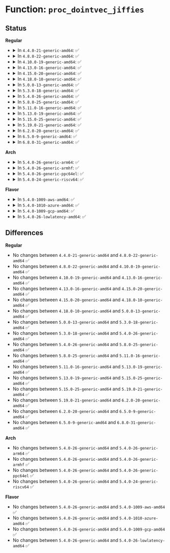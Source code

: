 # Function: <code>proc_dointvec_jiffies</code>

## Status
<b>Regular</b>
<ul>
<li>
<details>
<summary>In <code>4.4.0-21-generic-amd64</code>: ✅</summary>

```c
int proc_dointvec_jiffies(struct ctl_table * table, int write, void * buffer, size_t * lenp, loff_t * ppos)
```

```json
{
  "name": "proc_dointvec_jiffies",
  "collision_type": "Unique Global",
  "inline_type": "No",
  "funcs": [
    {
      "addr": 18446744071579405904,
      "name": "proc_dointvec_jiffies",
      "external": true,
      "loc": "kernel/sysctl.c:2571",
      "file": "kernel/sysctl.c",
      "inline": "seen, unknown",
      "caller_inline": [],
      "caller_func": [
        "net/core/neighbour.c:neigh_proc_base_reachable_time"
      ]
    }
  ],
  "symbols": [
    {
      "addr": 18446744071579405904,
      "name": "proc_dointvec_jiffies",
      "section": ".text",
      "bind": "STB_GLOBAL",
      "size": 58
    }
  ]
}
```
</details>
</li>
<li>
<details>
<summary>In <code>4.8.0-22-generic-amd64</code>: ✅</summary>

```c
int proc_dointvec_jiffies(struct ctl_table * table, int write, void * buffer, size_t * lenp, loff_t * ppos)
```

```json
{
  "name": "proc_dointvec_jiffies",
  "collision_type": "Unique Global",
  "inline_type": "No",
  "funcs": [
    {
      "addr": 18446744071579416784,
      "name": "proc_dointvec_jiffies",
      "external": true,
      "loc": "kernel/sysctl.c:2709",
      "file": "kernel/sysctl.c",
      "inline": "seen, unknown",
      "caller_inline": [],
      "caller_func": [
        "net/core/neighbour.c:neigh_proc_base_reachable_time"
      ]
    }
  ],
  "symbols": [
    {
      "addr": 18446744071579416784,
      "name": "proc_dointvec_jiffies",
      "section": ".text",
      "bind": "STB_GLOBAL",
      "size": 58
    }
  ]
}
```
</details>
</li>
<li>
<details>
<summary>In <code>4.10.0-19-generic-amd64</code>: ✅</summary>

```c
int proc_dointvec_jiffies(struct ctl_table * table, int write, void * buffer, size_t * lenp, loff_t * ppos)
```

```json
{
  "name": "proc_dointvec_jiffies",
  "collision_type": "Unique Global",
  "inline_type": "No",
  "funcs": [
    {
      "addr": 18446744071579437088,
      "name": "proc_dointvec_jiffies",
      "external": true,
      "loc": "kernel/sysctl.c:2697",
      "file": "kernel/sysctl.c",
      "inline": "seen, unknown",
      "caller_inline": [],
      "caller_func": [
        "net/core/neighbour.c:neigh_proc_base_reachable_time"
      ]
    }
  ],
  "symbols": [
    {
      "addr": 18446744071579437088,
      "name": "proc_dointvec_jiffies",
      "section": ".text",
      "bind": "STB_GLOBAL",
      "size": 58
    }
  ]
}
```
</details>
</li>
<li>
<details>
<summary>In <code>4.13.0-16-generic-amd64</code>: ✅</summary>

```c
int proc_dointvec_jiffies(struct ctl_table * table, int write, void * buffer, size_t * lenp, loff_t * ppos)
```

```json
{
  "name": "proc_dointvec_jiffies",
  "collision_type": "Unique Global",
  "inline_type": "No",
  "funcs": [
    {
      "addr": 18446744071579426672,
      "name": "proc_dointvec_jiffies",
      "external": true,
      "loc": "kernel/sysctl.c:2904",
      "file": "kernel/sysctl.c",
      "inline": "seen, unknown",
      "caller_inline": [],
      "caller_func": [
        "net/core/neighbour.c:neigh_proc_base_reachable_time"
      ]
    }
  ],
  "symbols": [
    {
      "addr": 18446744071579426672,
      "name": "proc_dointvec_jiffies",
      "section": ".text",
      "bind": "STB_GLOBAL",
      "size": 44
    }
  ]
}
```
</details>
</li>
<li>
<details>
<summary>In <code>4.15.0-20-generic-amd64</code>: ✅</summary>

```c
int proc_dointvec_jiffies(struct ctl_table * table, int write, void * buffer, size_t * lenp, loff_t * ppos)
```

```json
{
  "name": "proc_dointvec_jiffies",
  "collision_type": "Unique Global",
  "inline_type": "No",
  "funcs": [
    {
      "addr": 18446744071579453680,
      "name": "proc_dointvec_jiffies",
      "external": true,
      "loc": "kernel/sysctl.c:2937",
      "file": "kernel/sysctl.c",
      "inline": "seen, unknown",
      "caller_inline": [],
      "caller_func": [
        "net/core/neighbour.c:neigh_proc_base_reachable_time"
      ]
    }
  ],
  "symbols": [
    {
      "addr": 18446744071579453680,
      "name": "proc_dointvec_jiffies",
      "section": ".text",
      "bind": "STB_GLOBAL",
      "size": 44
    }
  ]
}
```
</details>
</li>
<li>
<details>
<summary>In <code>4.18.0-10-generic-amd64</code>: ✅</summary>

```c
int proc_dointvec_jiffies(struct ctl_table * table, int write, void * buffer, size_t * lenp, loff_t * ppos)
```

```json
{
  "name": "proc_dointvec_jiffies",
  "collision_type": "Unique Global",
  "inline_type": "No",
  "funcs": [
    {
      "addr": 18446744071579468032,
      "name": "proc_dointvec_jiffies",
      "external": true,
      "loc": "kernel/sysctl.c:2945",
      "file": "kernel/sysctl.c",
      "inline": "seen, unknown",
      "caller_inline": [],
      "caller_func": [
        "net/core/neighbour.c:neigh_proc_base_reachable_time"
      ]
    }
  ],
  "symbols": [
    {
      "addr": 18446744071579468032,
      "name": "proc_dointvec_jiffies",
      "section": ".text",
      "bind": "STB_GLOBAL",
      "size": 44
    }
  ]
}
```
</details>
</li>
<li>
<details>
<summary>In <code>5.0.0-13-generic-amd64</code>: ✅</summary>

```c
int proc_dointvec_jiffies(struct ctl_table * table, int write, void * buffer, size_t * lenp, loff_t * ppos)
```

```json
{
  "name": "proc_dointvec_jiffies",
  "collision_type": "Unique Global",
  "inline_type": "No",
  "funcs": [
    {
      "addr": 18446744071579501600,
      "name": "proc_dointvec_jiffies",
      "external": true,
      "loc": "kernel/sysctl.c:3004",
      "file": "kernel/sysctl.c",
      "inline": "seen, unknown",
      "caller_inline": [],
      "caller_func": [
        "net/core/neighbour.c:neigh_proc_base_reachable_time"
      ]
    }
  ],
  "symbols": [
    {
      "addr": 18446744071579501600,
      "name": "proc_dointvec_jiffies",
      "section": ".text",
      "bind": "STB_GLOBAL",
      "size": 44
    }
  ]
}
```
</details>
</li>
<li>
<details>
<summary>In <code>5.3.0-18-generic-amd64</code>: ✅</summary>

```c
int proc_dointvec_jiffies(struct ctl_table * table, int write, void * buffer, size_t * lenp, loff_t * ppos)
```

```json
{
  "name": "proc_dointvec_jiffies",
  "collision_type": "Unique Global",
  "inline_type": "No",
  "funcs": [
    {
      "addr": 18446744071579519840,
      "name": "proc_dointvec_jiffies",
      "external": true,
      "loc": "kernel/sysctl.c:3085",
      "file": "kernel/sysctl.c",
      "inline": "seen, unknown",
      "caller_inline": [],
      "caller_func": [
        "net/core/neighbour.c:neigh_proc_base_reachable_time"
      ]
    }
  ],
  "symbols": [
    {
      "addr": 18446744071579519840,
      "name": "proc_dointvec_jiffies",
      "section": ".text",
      "bind": "STB_GLOBAL",
      "size": 50
    }
  ]
}
```
</details>
</li>
<li>
<details>
<summary>In <code>5.4.0-26-generic-amd64</code>: ✅</summary>

```c
int proc_dointvec_jiffies(struct ctl_table * table, int write, void * buffer, size_t * lenp, loff_t * ppos)
```

```json
{
  "name": "proc_dointvec_jiffies",
  "collision_type": "Unique Global",
  "inline_type": "No",
  "funcs": [
    {
      "addr": 18446744071579545920,
      "name": "proc_dointvec_jiffies",
      "external": true,
      "loc": "kernel/sysctl.c:3087",
      "file": "kernel/sysctl.c",
      "inline": "seen, unknown",
      "caller_inline": [],
      "caller_func": [
        "net/core/neighbour.c:neigh_proc_base_reachable_time"
      ]
    }
  ],
  "symbols": [
    {
      "addr": 18446744071579545920,
      "name": "proc_dointvec_jiffies",
      "section": ".text",
      "bind": "STB_GLOBAL",
      "size": 50
    }
  ]
}
```
</details>
</li>
<li>
<details>
<summary>In <code>5.8.0-25-generic-amd64</code>: ✅</summary>

```c
int proc_dointvec_jiffies(struct ctl_table * table, int write, void * buffer, size_t * lenp, loff_t * ppos)
```

```json
{
  "name": "proc_dointvec_jiffies",
  "collision_type": "Unique Global",
  "inline_type": "No",
  "funcs": [
    {
      "addr": 18446744071579579712,
      "name": "proc_dointvec_jiffies",
      "external": true,
      "loc": "kernel/sysctl.c:1333",
      "file": "kernel/sysctl.c",
      "inline": "seen, unknown",
      "caller_inline": [],
      "caller_func": [
        "net/core/neighbour.c:neigh_proc_base_reachable_time"
      ]
    }
  ],
  "symbols": [
    {
      "addr": 18446744071579579712,
      "name": "proc_dointvec_jiffies",
      "section": ".text",
      "bind": "STB_GLOBAL",
      "size": 50
    }
  ]
}
```
</details>
</li>
<li>
<details>
<summary>In <code>5.11.0-16-generic-amd64</code>: ✅</summary>

```c
int proc_dointvec_jiffies(struct ctl_table * table, int write, void * buffer, size_t * lenp, loff_t * ppos)
```

```json
{
  "name": "proc_dointvec_jiffies",
  "collision_type": "Unique Global",
  "inline_type": "No",
  "funcs": [
    {
      "addr": 18446744071579561328,
      "name": "proc_dointvec_jiffies",
      "external": true,
      "loc": "kernel/sysctl.c:1332",
      "file": "kernel/sysctl.c",
      "inline": "seen, unknown",
      "caller_inline": [],
      "caller_func": [
        "net/core/neighbour.c:neigh_proc_base_reachable_time"
      ]
    }
  ],
  "symbols": [
    {
      "addr": 18446744071579561328,
      "name": "proc_dointvec_jiffies",
      "section": ".text",
      "bind": "STB_GLOBAL",
      "size": 50
    }
  ]
}
```
</details>
</li>
<li>
<details>
<summary>In <code>5.13.0-19-generic-amd64</code>: ✅</summary>

```c
int proc_dointvec_jiffies(struct ctl_table * table, int write, void * buffer, size_t * lenp, loff_t * ppos)
```

```json
{
  "name": "proc_dointvec_jiffies",
  "collision_type": "Unique Global",
  "inline_type": "No",
  "funcs": [
    {
      "addr": 18446744071579565408,
      "name": "proc_dointvec_jiffies",
      "external": true,
      "loc": "kernel/sysctl.c:1403",
      "file": "kernel/sysctl.c",
      "inline": "seen, unknown",
      "caller_inline": [],
      "caller_func": [
        "net/core/neighbour.c:neigh_proc_base_reachable_time"
      ]
    }
  ],
  "symbols": [
    {
      "addr": 18446744071579565408,
      "name": "proc_dointvec_jiffies",
      "section": ".text",
      "bind": "STB_GLOBAL",
      "size": 50
    }
  ]
}
```
</details>
</li>
<li>
<details>
<summary>In <code>5.15.0-25-generic-amd64</code>: ✅</summary>

```c
int proc_dointvec_jiffies(struct ctl_table * table, int write, void * buffer, size_t * lenp, loff_t * ppos)
```

```json
{
  "name": "proc_dointvec_jiffies",
  "collision_type": "Unique Global",
  "inline_type": "No",
  "funcs": [
    {
      "addr": 18446744071579635392,
      "name": "proc_dointvec_jiffies",
      "external": true,
      "loc": "kernel/sysctl.c:1447",
      "file": "kernel/sysctl.c",
      "inline": "seen, unknown",
      "caller_inline": [],
      "caller_func": [
        "net/core/neighbour.c:neigh_proc_base_reachable_time"
      ]
    }
  ],
  "symbols": [
    {
      "addr": 18446744071579635392,
      "name": "proc_dointvec_jiffies",
      "section": ".text",
      "bind": "STB_GLOBAL",
      "size": 50
    }
  ]
}
```
</details>
</li>
<li>
<details>
<summary>In <code>5.19.0-21-generic-amd64</code>: ✅</summary>

```c
int proc_dointvec_jiffies(struct ctl_table * table, int write, void * buffer, size_t * lenp, loff_t * ppos)
```

```json
{
  "name": "proc_dointvec_jiffies",
  "collision_type": "Unique Global",
  "inline_type": "No",
  "funcs": [
    {
      "addr": 18446744071579731360,
      "name": "proc_dointvec_jiffies",
      "external": true,
      "loc": "kernel/sysctl.c:1259",
      "file": "kernel/sysctl.c",
      "inline": "seen, unknown",
      "caller_inline": [],
      "caller_func": [
        "net/core/neighbour.c:neigh_proc_base_reachable_time"
      ]
    }
  ],
  "symbols": [
    {
      "addr": 18446744071579731360,
      "name": "proc_dointvec_jiffies",
      "section": ".text",
      "bind": "STB_GLOBAL",
      "size": 62
    }
  ]
}
```
</details>
</li>
<li>
<details>
<summary>In <code>6.2.0-20-generic-amd64</code>: ✅</summary>

```c
int proc_dointvec_jiffies(struct ctl_table * table, int write, void * buffer, size_t * lenp, loff_t * ppos)
```

```json
{
  "name": "proc_dointvec_jiffies",
  "collision_type": "Unique Global",
  "inline_type": "No",
  "funcs": [
    {
      "addr": 18446744071579866240,
      "name": "proc_dointvec_jiffies",
      "external": true,
      "loc": "kernel/sysctl.c:1290",
      "file": "kernel/sysctl.c",
      "inline": "seen, unknown",
      "caller_inline": [],
      "caller_func": [
        "net/core/neighbour.c:neigh_proc_base_reachable_time"
      ]
    }
  ],
  "symbols": [
    {
      "addr": 18446744071579866240,
      "name": "proc_dointvec_jiffies",
      "section": ".text",
      "bind": "STB_GLOBAL",
      "size": 62
    }
  ]
}
```
</details>
</li>
<li>
<details>
<summary>In <code>6.5.0-9-generic-amd64</code>: ✅</summary>

```c
int proc_dointvec_jiffies(struct ctl_table * table, int write, void * buffer, size_t * lenp, loff_t * ppos)
```

```json
{
  "name": "proc_dointvec_jiffies",
  "collision_type": "Unique Global",
  "inline_type": "No",
  "funcs": [
    {
      "addr": 18446744071579916320,
      "name": "proc_dointvec_jiffies",
      "external": true,
      "loc": "kernel/sysctl.c:1268",
      "file": "kernel/sysctl.c",
      "inline": "seen, unknown",
      "caller_inline": [],
      "caller_func": [
        "net/core/neighbour.c:neigh_proc_base_reachable_time"
      ]
    }
  ],
  "symbols": [
    {
      "addr": 18446744071579916320,
      "name": "proc_dointvec_jiffies",
      "section": ".text",
      "bind": "STB_GLOBAL",
      "size": 62
    }
  ]
}
```
</details>
</li>
<li>
<details>
<summary>In <code>6.8.0-31-generic-amd64</code>: ✅</summary>

```c
int proc_dointvec_jiffies(struct ctl_table * table, int write, void * buffer, size_t * lenp, loff_t * ppos)
```

```json
{
  "name": "proc_dointvec_jiffies",
  "collision_type": "Unique Global",
  "inline_type": "No",
  "funcs": [
    {
      "addr": 18446744071579955568,
      "name": "proc_dointvec_jiffies",
      "external": true,
      "loc": "kernel/sysctl.c:1268",
      "file": "kernel/sysctl.c",
      "inline": "seen, unknown",
      "caller_inline": [],
      "caller_func": [
        "net/core/neighbour.c:neigh_proc_base_reachable_time"
      ]
    }
  ],
  "symbols": [
    {
      "addr": 18446744071579955568,
      "name": "proc_dointvec_jiffies",
      "section": ".text",
      "bind": "STB_GLOBAL",
      "size": 62
    }
  ]
}
```
</details>
</li>
</ul>
<b>Arch</b>
<ul>
<li>
<details>
<summary>In <code>5.4.0-26-generic-arm64</code>: ✅</summary>

```c
int proc_dointvec_jiffies(struct ctl_table * table, int write, void * buffer, size_t * lenp, loff_t * ppos)
```

```json
{
  "name": "proc_dointvec_jiffies",
  "collision_type": "Unique Global",
  "inline_type": "No",
  "funcs": [
    {
      "addr": 18446603336490694480,
      "name": "proc_dointvec_jiffies",
      "external": true,
      "loc": "kernel/sysctl.c:3087",
      "file": "kernel/sysctl.c",
      "inline": "seen, unknown",
      "caller_inline": [],
      "caller_func": [
        "net/core/neighbour.c:neigh_proc_base_reachable_time"
      ]
    }
  ],
  "symbols": [
    {
      "addr": 18446603336490694480,
      "name": "proc_dointvec_jiffies",
      "section": ".text",
      "bind": "STB_GLOBAL",
      "size": 108
    }
  ]
}
```
</details>
</li>
<li>
<details>
<summary>In <code>5.4.0-26-generic-armhf</code>: ✅</summary>

```c
int proc_dointvec_jiffies(struct ctl_table * table, int write, void * buffer, size_t * lenp, loff_t * ppos)
```

```json
{
  "name": "proc_dointvec_jiffies",
  "collision_type": "Unique Global",
  "inline_type": "No",
  "funcs": [
    {
      "addr": 3224762316,
      "name": "proc_dointvec_jiffies",
      "external": true,
      "loc": "kernel/sysctl.c:3087",
      "file": "kernel/sysctl.c",
      "inline": "seen, unknown",
      "caller_inline": [],
      "caller_func": [
        "net/core/neighbour.c:neigh_proc_base_reachable_time"
      ]
    }
  ],
  "symbols": [
    {
      "addr": 3224762316,
      "name": "proc_dointvec_jiffies",
      "section": ".text",
      "bind": "STB_GLOBAL",
      "size": 88
    }
  ]
}
```
</details>
</li>
<li>
<details>
<summary>In <code>5.4.0-26-generic-ppc64el</code>: ✅</summary>

```c
int proc_dointvec_jiffies(struct ctl_table * table, int write, void * buffer, size_t * lenp, loff_t * ppos)
```

```json
{
  "name": "proc_dointvec_jiffies",
  "collision_type": "Unique Global",
  "inline_type": "No",
  "funcs": [
    {
      "addr": 13835058055283520912,
      "name": "proc_dointvec_jiffies",
      "external": true,
      "loc": "kernel/sysctl.c:3087",
      "file": "kernel/sysctl.c",
      "inline": "seen, unknown",
      "caller_inline": [],
      "caller_func": [
        "net/core/neighbour.c:neigh_proc_base_reachable_time"
      ]
    }
  ],
  "symbols": [
    {
      "addr": 13835058055283520912,
      "name": "proc_dointvec_jiffies",
      "section": ".text",
      "bind": "STB_GLOBAL",
      "size": 68
    }
  ]
}
```
</details>
</li>
<li>
<details>
<summary>In <code>5.4.0-24-generic-riscv64</code>: ✅</summary>

```c
int proc_dointvec_jiffies(struct ctl_table * table, int write, void * buffer, size_t * lenp, loff_t * ppos)
```

```json
{
  "name": "proc_dointvec_jiffies",
  "collision_type": "Unique Global",
  "inline_type": "No",
  "funcs": [
    {
      "addr": 18446743936271426666,
      "name": "proc_dointvec_jiffies",
      "external": true,
      "loc": "kernel/sysctl.c:3087",
      "file": "kernel/sysctl.c",
      "inline": "seen, unknown",
      "caller_inline": [],
      "caller_func": [
        "net/core/neighbour.c:neigh_proc_base_reachable_time"
      ]
    }
  ],
  "symbols": [
    {
      "addr": 18446743936271426666,
      "name": "proc_dointvec_jiffies",
      "section": ".text",
      "bind": "STB_GLOBAL",
      "size": 86
    }
  ]
}
```
</details>
</li>
</ul>
<b>Flavor</b>
<ul>
<li>
<details>
<summary>In <code>5.4.0-1009-aws-amd64</code>: ✅</summary>

```c
int proc_dointvec_jiffies(struct ctl_table * table, int write, void * buffer, size_t * lenp, loff_t * ppos)
```

```json
{
  "name": "proc_dointvec_jiffies",
  "collision_type": "Unique Global",
  "inline_type": "No",
  "funcs": [
    {
      "addr": 18446744071579519584,
      "name": "proc_dointvec_jiffies",
      "external": true,
      "loc": "kernel/sysctl.c:3087",
      "file": "kernel/sysctl.c",
      "inline": "seen, unknown",
      "caller_inline": [],
      "caller_func": [
        "net/core/neighbour.c:neigh_proc_base_reachable_time"
      ]
    }
  ],
  "symbols": [
    {
      "addr": 18446744071579519584,
      "name": "proc_dointvec_jiffies",
      "section": ".text",
      "bind": "STB_GLOBAL",
      "size": 50
    }
  ]
}
```
</details>
</li>
<li>
<details>
<summary>In <code>5.4.0-1010-azure-amd64</code>: ✅</summary>

```c
int proc_dointvec_jiffies(struct ctl_table * table, int write, void * buffer, size_t * lenp, loff_t * ppos)
```

```json
{
  "name": "proc_dointvec_jiffies",
  "collision_type": "Unique Global",
  "inline_type": "No",
  "funcs": [
    {
      "addr": 18446744071579448384,
      "name": "proc_dointvec_jiffies",
      "external": true,
      "loc": "kernel/sysctl.c:3087",
      "file": "kernel/sysctl.c",
      "inline": "seen, unknown",
      "caller_inline": [],
      "caller_func": [
        "net/core/neighbour.c:neigh_proc_base_reachable_time"
      ]
    }
  ],
  "symbols": [
    {
      "addr": 18446744071579448384,
      "name": "proc_dointvec_jiffies",
      "section": ".text",
      "bind": "STB_GLOBAL",
      "size": 50
    }
  ]
}
```
</details>
</li>
<li>
<details>
<summary>In <code>5.4.0-1009-gcp-amd64</code>: ✅</summary>

```c
int proc_dointvec_jiffies(struct ctl_table * table, int write, void * buffer, size_t * lenp, loff_t * ppos)
```

```json
{
  "name": "proc_dointvec_jiffies",
  "collision_type": "Unique Global",
  "inline_type": "No",
  "funcs": [
    {
      "addr": 18446744071579519504,
      "name": "proc_dointvec_jiffies",
      "external": true,
      "loc": "kernel/sysctl.c:3087",
      "file": "kernel/sysctl.c",
      "inline": "seen, unknown",
      "caller_inline": [],
      "caller_func": [
        "net/core/neighbour.c:neigh_proc_base_reachable_time"
      ]
    }
  ],
  "symbols": [
    {
      "addr": 18446744071579519504,
      "name": "proc_dointvec_jiffies",
      "section": ".text",
      "bind": "STB_GLOBAL",
      "size": 50
    }
  ]
}
```
</details>
</li>
<li>
<details>
<summary>In <code>5.4.0-26-lowlatency-amd64</code>: ✅</summary>

```c
int proc_dointvec_jiffies(struct ctl_table * table, int write, void * buffer, size_t * lenp, loff_t * ppos)
```

```json
{
  "name": "proc_dointvec_jiffies",
  "collision_type": "Unique Global",
  "inline_type": "No",
  "funcs": [
    {
      "addr": 18446744071579552464,
      "name": "proc_dointvec_jiffies",
      "external": true,
      "loc": "kernel/sysctl.c:3087",
      "file": "kernel/sysctl.c",
      "inline": "seen, unknown",
      "caller_inline": [],
      "caller_func": [
        "net/core/neighbour.c:neigh_proc_base_reachable_time"
      ]
    }
  ],
  "symbols": [
    {
      "addr": 18446744071579552464,
      "name": "proc_dointvec_jiffies",
      "section": ".text",
      "bind": "STB_GLOBAL",
      "size": 50
    }
  ]
}
```
</details>
</li>
</ul>

## Differences
<b>Regular</b>
<ul>
<li>
No changes between <code>4.4.0-21-generic-amd64</code> and <code>4.8.0-22-generic-amd64</code> ✅
</li>
<li>
No changes between <code>4.8.0-22-generic-amd64</code> and <code>4.10.0-19-generic-amd64</code> ✅
</li>
<li>
No changes between <code>4.10.0-19-generic-amd64</code> and <code>4.13.0-16-generic-amd64</code> ✅
</li>
<li>
No changes between <code>4.13.0-16-generic-amd64</code> and <code>4.15.0-20-generic-amd64</code> ✅
</li>
<li>
No changes between <code>4.15.0-20-generic-amd64</code> and <code>4.18.0-10-generic-amd64</code> ✅
</li>
<li>
No changes between <code>4.18.0-10-generic-amd64</code> and <code>5.0.0-13-generic-amd64</code> ✅
</li>
<li>
No changes between <code>5.0.0-13-generic-amd64</code> and <code>5.3.0-18-generic-amd64</code> ✅
</li>
<li>
No changes between <code>5.3.0-18-generic-amd64</code> and <code>5.4.0-26-generic-amd64</code> ✅
</li>
<li>
No changes between <code>5.4.0-26-generic-amd64</code> and <code>5.8.0-25-generic-amd64</code> ✅
</li>
<li>
No changes between <code>5.8.0-25-generic-amd64</code> and <code>5.11.0-16-generic-amd64</code> ✅
</li>
<li>
No changes between <code>5.11.0-16-generic-amd64</code> and <code>5.13.0-19-generic-amd64</code> ✅
</li>
<li>
No changes between <code>5.13.0-19-generic-amd64</code> and <code>5.15.0-25-generic-amd64</code> ✅
</li>
<li>
No changes between <code>5.15.0-25-generic-amd64</code> and <code>5.19.0-21-generic-amd64</code> ✅
</li>
<li>
No changes between <code>5.19.0-21-generic-amd64</code> and <code>6.2.0-20-generic-amd64</code> ✅
</li>
<li>
No changes between <code>6.2.0-20-generic-amd64</code> and <code>6.5.0-9-generic-amd64</code> ✅
</li>
<li>
No changes between <code>6.5.0-9-generic-amd64</code> and <code>6.8.0-31-generic-amd64</code> ✅
</li>
</ul>
<b>Arch</b>
<ul>
<li>
No changes between <code>5.4.0-26-generic-amd64</code> and <code>5.4.0-26-generic-arm64</code> ✅
</li>
<li>
No changes between <code>5.4.0-26-generic-amd64</code> and <code>5.4.0-26-generic-armhf</code> ✅
</li>
<li>
No changes between <code>5.4.0-26-generic-amd64</code> and <code>5.4.0-26-generic-ppc64el</code> ✅
</li>
<li>
No changes between <code>5.4.0-26-generic-amd64</code> and <code>5.4.0-24-generic-riscv64</code> ✅
</li>
</ul>
<b>Flavor</b>
<ul>
<li>
No changes between <code>5.4.0-26-generic-amd64</code> and <code>5.4.0-1009-aws-amd64</code> ✅
</li>
<li>
No changes between <code>5.4.0-26-generic-amd64</code> and <code>5.4.0-1010-azure-amd64</code> ✅
</li>
<li>
No changes between <code>5.4.0-26-generic-amd64</code> and <code>5.4.0-1009-gcp-amd64</code> ✅
</li>
<li>
No changes between <code>5.4.0-26-generic-amd64</code> and <code>5.4.0-26-lowlatency-amd64</code> ✅
</li>
</ul>
